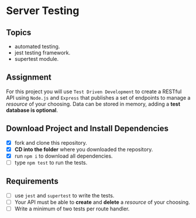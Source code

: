 # Server Testing

## Topics

- automated testing.
- jest testing framework.
- supertest module.

## Assignment

For this project you will use `Test Driven Development` to create a RESTful API using `Node.js` and `Express` that publishes a set of endpoints to manage a _resource_ of your choosing. Data can be stored in memory, adding a **test database is optional**.

## Download Project and Install Dependencies

- [x] fork and clone this repository.
- [x] **CD into the folder** where you downloaded the repository.
- [x] run `npm i` to download all dependencies.
- [ ] type `npm test` to run the tests.

## Requirements

- [ ] use `jest` and `supertest` to write the tests.
- [ ] Your API must be able to **create** and **delete** a _resource_ of your choosing.
- [ ] Write a minimum of two tests per route handler.
